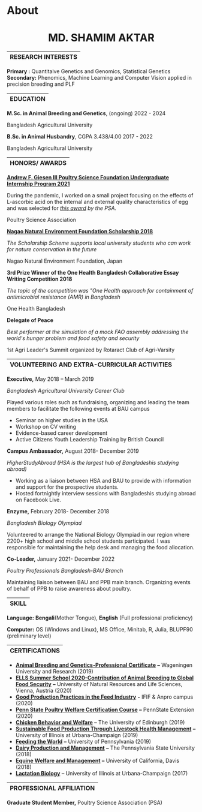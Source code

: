 # About


# <center>MD. SHAMIM AKTAR</center>

| RESEARCH INTERESTS |
| --- |

**Primary  :** Quantitaive Genetics and Genomics, Statistical Genetics
**Secondary:** Phenomics, Machine Learning and Computer Vision applied in precision breeding and PLF 

| EDUCATION |
| --- |

**M.Sc. in Animal Breeding and Genetics**, (ongoing)             2022 - 2024

Bangladesh Agricultural University

**B.Sc. in Animal Husbandry**, CGPA 3.438/4.00         2017 - 2022

Bangladesh Agricultural University



| HONORS/ AWARDS |
| --- |

[**Andrew F. Giesen III Poultry Science Foundation Undergraduate Internship Program 2021**](https://poultryscience.org/Students-Internships-Andrew-F-Giesen)

During the pandemic, I worked on a small project focusing on the effects of L-ascorbic acid on the internal and external quality characteristics of egg and was selected for [_this award_](https://poultryscience.org/files/galleries/2021_PSA_Foundation_Award_Recipients.pdf) _by the PSA._

Poultry Science Association

[**Nagao Natural Environment Foundation Scholarship 2018**](http://nagaofoundation.or.jp/e/scholarship/programmes.html)

_The Scholarship Scheme supports local university students who can work for nature conservation in the future_

Nagao Natural Environment Foundation, Japan

****3rd** Prize Winner of the One Health Bangladesh Collaborative Essay Writing Competition 2018**

_The topic of the competition was &quot;One Health approach for containment of antimicrobial resistance (AMR) in Bangladesh_

One Health Bangladesh

**Delegate of Peace**

_Best performer at the simulation of a mock FAO assembly addressing the world&#39;s hunger problem and food safety and security_

1st Agri Leader&#39;s Summit organized by Rotaract Club of Agri-Varsity

| VOLUNTEERING AND EXTRA-CURRICULAR ACTIVITIES |
| --- |

**Executive,** May 2018 – March 2019

_Bangladesh Agricultural University Career Club_

Played various roles such as fundraising, organizing and leading the team members to facilitate the following events at BAU campus

- Seminar on higher studies in the USA
- Workshop on CV writing
- Evidence-based career development
- Active Citizens Youth Leadership Training by British Council

**Campus Ambassador,** August 2018- December 2019

_HigherStudyAbroad (HSA is the largest hub of Bangladeshis studying abroad)_

- Working as a liaison between HSA and BAU to provide with information and support for the prospective students.
- Hosted fortnightly interview sessions with Bangladeshis studying abroad on Facebook Live.

**Enzyme,** February 2018- December 2018

_Bangladesh Biology Olympiad_

Volunteered to arrange the National Biology Olympiad in our region where 2200+ high school and middle school students participated. I was responsible for maintaining the help desk and managing the food allocation.

**Co-Leader,** January 2021- December 2022

_Poultry Professionals Bangladesh-BAU Branch_

Maintaining liaison between BAU and PPB main branch. Organizing events of behalf of PPB to raise awareness about poultry.

| SKILL |
| --- |

**Language:** **Bengali**(Mother Tongue), **English** (Full professional proficiency)

**Computer:** OS (Windows and Linux), MS Office, Minitab, R, Julia, BLUPF90 (preliminary level)

| CERTIFICATIONS |
| --- |

- [**Animal Breeding and Genetics-Professional Certificate**](https://credentials.edx.org/credentials/096b3a1f6f044f57a788203e799d9900/) **–** Wageningen University and Research (2019)
- [**ELLS Summer School 2020-Contribution of Animal Breeding to Global Food Security**](https://drive.google.com/file/d/1hal2Fj33-PD0EOQ_CaZhCuviDJLqmZgc/view?usp=sharing) **–** University of Natural Resources and Life Sciences, Vienna, Austria (2020)
- [**Good Production Practices in the Feed Industry**](https://drive.google.com/file/d/1w6sYbwicXSMc0Jx-I6lt74KWPUvDVdDo/view?usp=sharing) **-** IFIF &amp; Anpro campus (2020)
- [**Penn State Poultry Welfare Certification Course**](https://drive.google.com/file/d/1bSSl3SKOzHIUSR9f3DFPkpVt8BC_Uzi-/view?usp=sharing) **–** PennState Extension (2020)
- [**Chicken Behavior and Welfare**](https://www.coursera.org/account/accomplishments/records/SZTKVE47NSWY) **–** The University of Edinburgh (2019)
- [**Sustainable Food Production Through Livestock Health Management**](https://www.coursera.org/account/accomplishments/certificate/82GY6MKFBQ89) **–** University of Illinois at Urbana-Champaign (2019)
- [**Feeding the World**](https://www.coursera.org/account/accomplishments/records/6SHHVJDNZ58H) **–** University of Pennsylvania (2019)
- [**Dairy Production and Management**](https://www.coursera.org/account/accomplishments/certificate/MNHK85ASH73E) **–** The Pennsylvania State University (2018)
- [**Equine Welfare and Management**](https://www.coursera.org/account/accomplishments/records/5LN5MBHSWXKN) **–** University of California, Davis (2018)
- [**Lactation Biology**](https://www.coursera.org/account/accomplishments/certificate/6PS6UX7QTZLE) **–** University of Illinois at Urbana-Champaign (2017)

| PROFESSIONAL AFFILIATION |
| --- |

**Graduate Student Member,** Poultry Science Association (PSA)

 
